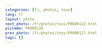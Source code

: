 ```yaml
---
categories: [fr, photos, tous]
lang: fr
layout: photo
next_photo: /fr/photos/tous/P0000122.html
picname: P0000126
prev_photo: /fr/photos/tous/P0000127.html
tags: []
---
```

